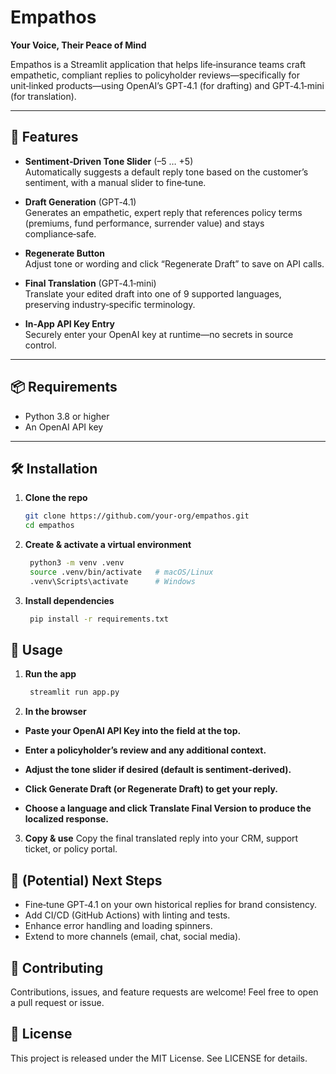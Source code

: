 # Empathos

**Your Voice, Their Peace of Mind**

Empathos is a Streamlit application that helps life‑insurance teams craft empathetic, compliant replies to policyholder reviews—specifically for unit‑linked products—using OpenAI’s GPT‑4.1 (for drafting) and GPT‑4.1‑mini (for translation).

---

## 🚀 Features

- **Sentiment‑Driven Tone Slider** (–5 … +5)  
  Automatically suggests a default reply tone based on the customer’s sentiment, with a manual slider to fine‑tune.

- **Draft Generation** (GPT‑4.1)  
  Generates an empathetic, expert reply that references policy terms (premiums, fund performance, surrender value) and stays compliance‑safe.

- **Regenerate Button**  
  Adjust tone or wording and click “Regenerate Draft” to save on API calls.

- **Final Translation** (GPT‑4.1‑mini)  
  Translate your edited draft into one of 9 supported languages, preserving industry‑specific terminology.

- **In‑App API Key Entry**  
  Securely enter your OpenAI key at runtime—no secrets in source control.

---

## 📦 Requirements

- Python 3.8 or higher  
- An OpenAI API key

---

## 🛠️ Installation

1. **Clone the repo**  
   ```bash
   git clone https://github.com/your‑org/empathos.git
   cd empathos
2. **Create & activate a virtual environment**

   ```bash
    python3 -m venv .venv
    source .venv/bin/activate   # macOS/Linux
    .venv\Scripts\activate      # Windows

3. **Install dependencies**

   ```bash
    pip install -r requirements.txt

## 🚩 Usage
1. **Run the app**

   ```bash
    streamlit run app.py

2. **In the browser**

- **Paste your OpenAI API Key into the field at the top.**

- **Enter a policyholder’s review and any additional context.**

- **Adjust the tone slider if desired (default is sentiment‑derived).**

- **Click Generate Draft (or Regenerate Draft) to get your reply.**

- **Choose a language and click Translate Final Version to produce the localized response.**

3. **Copy & use**
Copy the final translated reply into your CRM, support ticket, or policy portal.

## 🔮 (Potential) Next Steps

- Fine‑tune GPT‑4.1 on your own historical replies for brand consistency.
- Add CI/CD (GitHub Actions) with linting and tests.
- Enhance error handling and loading spinners.
- Extend to more channels (email, chat, social media).

## 🤝 Contributing
Contributions, issues, and feature requests are welcome! Feel free to open a pull request or issue.

## 📄 License
This project is released under the MIT License. See LICENSE for details.
